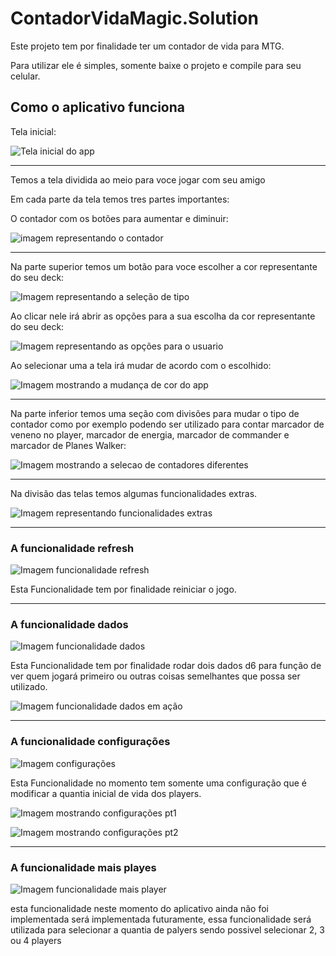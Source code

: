 # ContadorVidaMagic.Solution

Este projeto tem por finalidade ter um contador de vida para MTG.

Para utilizar ele é simples, somente baixe o projeto e compile para seu celular.

## Como o aplicativo funciona

Tela inicial:

![Tela inicial do app](images/telaInicial.png)

---

Temos a tela dividida ao meio para voce jogar com seu amigo

Em cada parte da tela temos tres partes importantes:

O contador com os botões para aumentar e diminuir:

![imagem representando o contador](images/Contador.png)

---

Na parte superior temos um botão para voce escolher a cor representante do seu deck:

![Imagem representando a seleção de tipo](images/selecionarTipo.png)

Ao clicar nele irá abrir as opções para a sua escolha da cor representante do seu deck:

![Imagem representando as opções para o usuario](images/opcoesTipo.png)

Ao selecionar uma a tela irá mudar de acordo com o escolhido:

![Imagem mostrando a mudança de cor do app](images/telaInicialbluered.png)

---

Na parte inferior temos uma seção com divisões para mudar o tipo de contador como por exemplo podendo ser utilizado para contar marcador de veneno no player, marcador de energia, marcador de commander e marcador de Planes Walker:

![Imagem mostrando a selecao de contadores diferentes](images/selecionarContador.png)

---

Na divisão das telas temos algumas funcionalidades extras.

![Imagem representando funcionalidades extras](images/funcionalidadesExtras.png)

---

### A funcionalidade refresh

![Imagem funcionalidade refresh](images/funcionalidadeRefresh.png)

Esta Funcionalidade tem por finalidade reiniciar o jogo.

---

### A funcionalidade dados

![Imagem funcionalidade dados](images/funcionalidadeDados.png)

Esta Funcionalidade tem por finalidade rodar dois dados d6 para função de ver quem jogará primeiro ou outras coisas semelhantes que possa ser utilizado.

![Imagem funcionalidade dados em ação](images/exemploDado.png)

---

### A funcionalidade configurações

![Imagem configurações](images/funcionalidaeConfiguracao.png)

Esta Funcionalidade no momento tem somente uma configuração que é modificar a quantia inicial de vida dos players.

![Imagem mostrando configurações pt1](images/trocandoVidaInicial.png)

![Imagem mostrando configurações pt2](images/telaInicialVidaInicialTrocada.png)

---

### A funcionalidade mais playes

![Imagem funcionalidade mais player](images/funcionalidadeMaisPlayers.png)

esta funcionalidade neste momento do aplicativo ainda não foi implementada será implementada futuramente, essa funcionalidade será utilizada para selecionar a quantia de palyers sendo possivel selecionar 2, 3 ou 4 players
